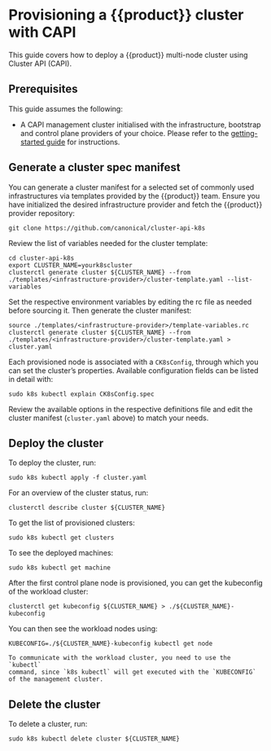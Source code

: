 # Provisioning a {{product}} cluster with CAPI 

This guide covers how to deploy a {{product}} multi-node cluster
using Cluster API (CAPI).

## Prerequisites

This guide assumes the following:

- A CAPI management cluster initialised with the infrastructure, bootstrap and
  control plane providers of your choice. Please refer to the
  [getting-started guide] for instructions.

## Generate a cluster spec manifest

You can generate a cluster manifest for a selected set of commonly used
infrastructures via templates provided by the {{product}} team.
Ensure you have initialized the desired infrastructure provider and fetch
the {{product}} provider repository:

```
git clone https://github.com/canonical/cluster-api-k8s
```

Review the list of variables needed for the cluster template:

```
cd cluster-api-k8s
export CLUSTER_NAME=yourk8scluster
clusterctl generate cluster ${CLUSTER_NAME} --from ./templates/<infrastructure-provider>/cluster-template.yaml --list-variables
```

Set the respective environment variables by editing the rc file as needed
before sourcing it. Then generate the cluster manifest:

```
source ./templates/<infrastructure-provider>/template-variables.rc
clusterctl generate cluster ${CLUSTER_NAME} --from ./templates/<infrastructure-provider>/cluster-template.yaml > cluster.yaml
```

Each provisioned node is associated with a `CK8sConfig`, through which you can
set the cluster’s properties. Available configuration fields can be listed in
detail with:

```
sudo k8s kubectl explain CK8sConfig.spec
```

Review the available options in the respective
definitions file and edit the cluster manifest (`cluster.yaml` above) to match
your needs.

## Deploy the cluster

To deploy the cluster, run:

```
sudo k8s kubectl apply -f cluster.yaml
```

For an overview of the cluster status, run:

```
clusterctl describe cluster ${CLUSTER_NAME}
```

To get the list of provisioned clusters:

```
sudo k8s kubectl get clusters
```

To see the deployed machines:

```
sudo k8s kubectl get machine
```

After the first control plane node is provisioned, you can get the kubeconfig
of the workload cluster:

```
clusterctl get kubeconfig ${CLUSTER_NAME} > ./${CLUSTER_NAME}-kubeconfig
```

You can then see the workload nodes using:

```
KUBECONFIG=./${CLUSTER_NAME}-kubeconfig kubectl get node
```

```{note}
To communicate with the workload cluster, you need to use the `kubectl`
command, since `k8s kubectl` will get executed with the `KUBECONFIG`
of the management cluster.
```

## Delete the cluster

To delete a cluster, run:

```
sudo k8s kubectl delete cluster ${CLUSTER_NAME}
```

<!-- LINKS -->

[getting-started guide]: ../tutorial/getting-started

